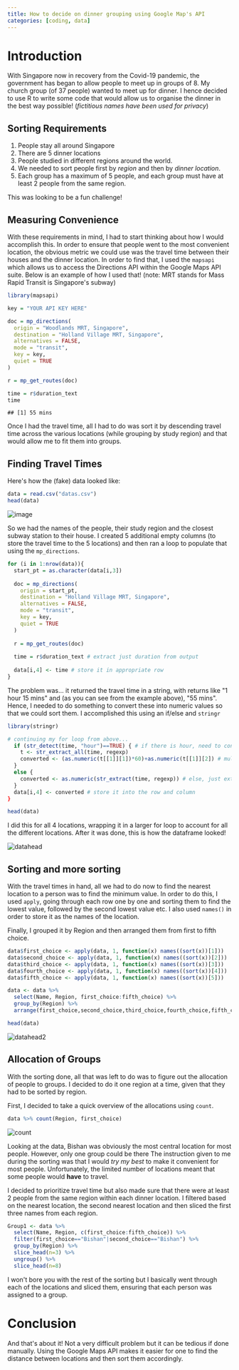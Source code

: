 ```yaml
---
title: How to decide on dinner grouping using Google Map's API
categories: [coding, data]
---
```


# Introduction

With Singapore now in recovery from the Covid-19 pandemic, the government has began to allow people to meet up in groups of 8. My church group (of 37 people) wanted to meet up for dinner. I hence decided to use R to write some code that would allow us to organise the dinner in the best way possible! (*fictitious names have been used for privacy*)

## Sorting Requirements

1. People stay all around Singapore 
2. There are 5 dinner locations 
3. People studied in different regions around the world. 
4. We needed to sort people first by *region* and then by *dinner location*. 
5. Each group has a maximum of 5 people, and each group must have at least 2 people from the same region. 

This was looking to be a fun challenge! 

## Measuring Convenience

With these requirements in mind, I had to start thinking about how I would accomplish this. In order to ensure that people went to the most convenient location, the obvious metric we could use was the travel time between their houses and the dinner location. In order to find that, I used the `mapsapi` which allows us to access the Directions API within the Google Maps API suite. Below is an example of how I used that! (note: MRT stands for Mass Rapid Transit is Singapore's subway)

```R
library(mapsapi)

key = "YOUR API KEY HERE"

doc = mp_directions(
  origin = "Woodlands MRT, Singapore",
  destination = "Holland Village MRT, Singapore",
  alternatives = FALSE,
  mode = "transit",
  key = key, 
  quiet = TRUE
)

r = mp_get_routes(doc)

time = r$duration_text
time
```
```
## [1] 55 mins
```

Once I had the travel time, all I had to do was sort it by descending travel time across the various locations (while grouping by study region) and that would allow me to fit them into groups. 

## Finding Travel Times

Here's how the (fake) data looked like: 

```R
data = read.csv("datas.csv")
head(data)
```

![image](https://user-images.githubusercontent.com/68678549/106590092-b8c76e00-6587-11eb-8b46-23529638d42c.png)

So we had the names of the people, their study region and the closest subway station to their house. I created 5 additional empty columns (to store the travel time to the 5 locations) and then ran a loop to populate that using the `mp_directions`.

```R
for (i in 1:nrow(data)){
  start_pt = as.character(data[i,3])
  
  doc = mp_directions(
    origin = start_pt,
    destination = "Holland Village MRT, Singapore",
    alternatives = FALSE,
    mode = "transit",
    key = key, 
    quiet = TRUE
  )
  
  r = mp_get_routes(doc)
  
  time = r$duration_text # extract just duration from output
  
  data[i,4] <- time # store it in appropriate row
}
```

The problem was... it returned the travel time in a string, with returns like "1 hour 15 mins" and (as you can see from the example above), "55 mins". Hence, I needed to do something to convert these into numeric values so that we could sort them. I accomplished this using an if/else and `stringr`

```R
library(stringr)

# continuing my for loop from above...
  if (str_detect(time, "hour")==TRUE) { # if there is hour, need to convert it
    t <- str_extract_all(time, regexp)
    converted <- (as.numeric(t[[1]][1])*60)+as.numeric(t[[1]][2]) # multiply the hour to minutes
  }
  else {
    converted <- as.numeric(str_extract(time, regexp)) # else, just extract the number and convert to numeric
  }
  data[i,4] <- converted # store it into the row and column
}

head(data)
```

I did this for all 4 locations, wrapping it in a larger for loop to account for all the different locations. After it was done, this is how the dataframe looked!

![datahead](https://user-images.githubusercontent.com/68678549/106590499-1f4c8c00-6588-11eb-9337-f894a7fce7f6.png)

## Sorting and more sorting

With the travel times in hand, all we had to do now to find the nearest location to a person was to find the minimum value. In order to do this, I used `apply`, going through each row one by one and sorting them to find the lowest value, followed by the second lowest value etc. I also used `names()` in order to store it as the names of the location.

Finally, I grouped it by Region and then arranged them from first to fifth choice.

```R
data$first_choice <- apply(data, 1, function(x) names((sort(x))[1]))
data$second_choice <- apply(data, 1, function(x) names((sort(x))[2]))
data$third_choice <- apply(data, 1, function(x) names((sort(x))[3]))
data$fourth_choice <- apply(data, 1, function(x) names((sort(x))[4]))
data$fifth_choice <- apply(data, 1, function(x) names((sort(x))[5]))

data <- data %>% 
  select(Name, Region, first_choice:fifth_choice) %>%
  group_by(Region) %>%
  arrange(first_choice,second_choice,third_choice,fourth_choice,fifth_choice, .by_group=TRUE)

head(data)
```

![datahead2](https://user-images.githubusercontent.com/68678549/106590555-2e333e80-6588-11eb-91e6-cd6f2f7f780b.png)

## Allocation of Groups

With the sorting done, all that was left to do was to figure out the allocation of people to groups. I decided to do it one region at a time, given that they had to be sorted by region. 

First, I decided to take a quick overview of the allocations using `count`.

```R
data %>% count(Region, first_choice)
```

![count](https://user-images.githubusercontent.com/68678549/106590584-37241000-6588-11eb-8344-34aa46e57626.png)

Looking at the data, Bishan was obviously the most central location for most people. However, only one group could be there The instruction given to me during the sorting was that I would *try my best* to make it convenient for most people. Unfortunately, the limited number of locations meant that some people would **have** to travel. 

I decided to prioritize travel time but also made sure that there were at least 2 people from the same region within each dinner location. I filtered based on the nearest location, the second nearest location and then sliced the first three names from each region. 

```R
Group1 <- data %>% 
  select(Name, Region, c(first_choice:fifth_choice)) %>%
  filter(first_choice=="Bishan"|second_choice=="Bishan") %>%
  group_by(Region) %>% 
  slice_head(n=3) %>%
  ungroup() %>%
  slice_head(n=8)
```

I won't bore you with the rest of the sorting but I basically went through each of the locations and sliced them, ensuring that each person was assigned to a group. 

# Conclusion

And that's about it! Not a very difficult problem but it can be tedious if done manually. Using the Google Maps API makes it easier for one to find the distance between locations and then sort them accordingly. 